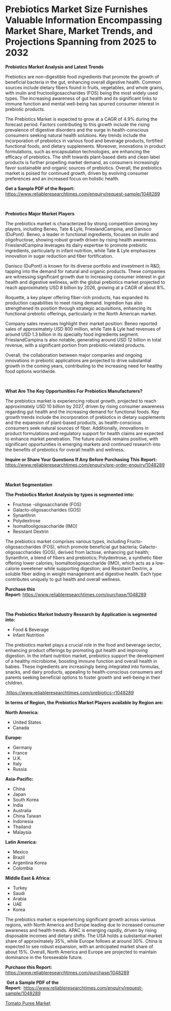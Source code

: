 <p><h1>Prebiotics Market Size Furnishes Valuable Information Encompassing Market Share, Market Trends, and Projections Spanning from 2025 to 2032</h1></p><p><strong>Prebiotics Market Analysis and Latest Trends</strong></p>
<p><p>Prebiotics are non-digestible food ingredients that promote the growth of beneficial bacteria in the gut, enhancing overall digestive health. Common sources include dietary fibers found in fruits, vegetables, and whole grains, with inulin and fructooligosaccharides (FOS) being the most widely used types. The increasing awareness of gut health and its significant links to immune function and mental well-being has spurred consumer interest in prebiotic products.</p><p>The Prebiotics Market is expected to grow at a CAGR of 4.9% during the forecast period. Factors contributing to this growth include the rising prevalence of digestive disorders and the surge in health-conscious consumers seeking natural health solutions. Key trends include the incorporation of prebiotics in various food and beverage products, fortified functional foods, and dietary supplements. Moreover, innovations in product formulations, such as encapsulation technologies, are enhancing the efficacy of prebiotics. The shift towards plant-based diets and clean label products is further propelling market demand, as consumers increasingly favor sustainable and organic sources of prebiotics. Overall, the prebiotics market is poised for continued growth, driven by evolving consumer preferences and an increased focus on holistic health.</p></p>
<p><strong>Get a Sample PDF of the Report:&nbsp;</strong> <a href="https://www.reliableresearchtimes.com/enquiry/request-sample/1048289?utm_campaign=2325&utm_medium=2&utm_source=Github&utm_content=ia&utm_term=15022025&utm_id=prebiotics">https://www.reliableresearchtimes.com/enquiry/request-sample/1048289</a></p>
<p>&nbsp;</p>
<p><strong>Prebiotics Major Market Players</strong></p>
<p><p>The prebiotics market is characterized by strong competition among key players, including Beneo, Tate & Lyle, FrieslandCampina, and Danisco (DuPont). Beneo, a leader in functional ingredients, focuses on inulin and oligofructose, showing robust growth driven by rising health awareness. FrieslandCampina leverages its dairy expertise to promote prebiotic ingredients, particularly in infant nutrition, while Tate & Lyle emphasizes innovation in sugar reduction and fiber fortification.</p><p>Danisco (DuPont) is known for its diverse portfolio and investment in R&D, tapping into the demand for natural and organic products. These companies are witnessing significant growth due to increasing consumer interest in gut health and digestive wellness, with the global prebiotics market projected to reach approximately USD 8 billion by 2026, growing at a CAGR of about 8%.</p><p>Roquette, a key player offering fiber-rich products, has expanded its production capabilities to meet rising demand. Ingredion has also strengthened its position through strategic acquisitions, enhancing its functional prebiotic offerings, particularly in the North American market. </p><p>Company sales revenues highlight their market position: Beneo reported sales of approximately USD 800 million, while Tate & Lyle had revenues of around USD 1.3 billion in its specialty food ingredients segment. FrieslandCampina is also notable, generating around USD 12 billion in total revenue, with a significant portion from prebiotic-related products.</p><p>Overall, the collaboration between major companies and ongoing innovations in prebiotic applications are projected to drive substantial growth in the coming years, contributing to the increasing need for healthy food options worldwide.</p></p>
<p>&nbsp;</p>
<p><strong>What Are The Key Opportunities For Prebiotics Manufacturers?</strong></p>
<p><p>The prebiotics market is experiencing robust growth, projected to reach approximately USD 10 billion by 2027, driven by rising consumer awareness regarding gut health and the increasing demand for functional foods. Key growth trends include the incorporation of prebiotics in dietary supplements and the expansion of plant-based products, as health-conscious consumers seek natural sources of fiber. Additionally, innovations in product formulations and regulatory support for health claims are expected to enhance market penetration. The future outlook remains positive, with significant opportunities in emerging markets and continued research into the benefits of prebiotics for overall health and wellness.</p></p>
<p><strong>Inquire or Share Your Questions If Any Before Purchasing This Report:</strong> <a href="https://www.reliableresearchtimes.com/enquiry/pre-order-enquiry/1048289?utm_campaign=2325&utm_medium=2&utm_source=Github&utm_content=ia&utm_term=15022025&utm_id=prebiotics">https://www.reliableresearchtimes.com/enquiry/pre-order-enquiry/1048289</a></p>
<p>&nbsp;</p>
<p><strong>Market Segmentation</strong></p>
<p><strong>The Prebiotics Market Analysis by types is segmented into:</strong></p>
<p><ul><li>Fructose -oligosaccharide (FOS)</li><li>Galacto-oligosaccharides (GOS)</li><li>Synanthrin</li><li>Polydextrose</li><li>Isomaltooligosaccharide (IMO)</li><li>Resistant Dextrin</li></ul></p>
<p><p>The prebiotics market comprises various types, including Fructo-oligosaccharides (FOS), which promote beneficial gut bacteria; Galacto-oligosaccharides (GOS), derived from lactose, enhancing gut health; Synanthrin, a blend of fibers and prebiotics; Polydextrose, a synthetic fiber offering lower calories; Isomaltooligosaccharide (IMO), which acts as a low-calorie sweetener while supporting digestion; and Resistant Dextrin, a soluble fiber aiding in weight management and digestive health. Each type contributes uniquely to gut health and overall wellness.</p></p>
<p><strong>Purchase this Report:&nbsp;</strong><a href="https://www.reliableresearchtimes.com/purchase/1048289?utm_campaign=2325&utm_medium=2&utm_source=Github&utm_content=ia&utm_term=15022025&utm_id=prebiotics">https://www.reliableresearchtimes.com/purchase/1048289</a></p>
<p>&nbsp;</p>
<p><strong>The Prebiotics Market Industry Research by Application is segmented into:</strong></p>
<p><ul><li>Food & Beverage</li><li>Infant Nutrition</li></ul></p>
<p><p>The prebiotics market plays a crucial role in the food and beverage sector, enhancing product offerings by promoting gut health and improving digestion. In the infant nutrition market, prebiotics support the development of a healthy microbiome, boosting immune function and overall health in babies. These ingredients are increasingly being integrated into formulas, snacks, and dairy products, appealing to health-conscious consumers and parents seeking beneficial options to foster growth and well-being in their children.</p></p>
<p><a href="https://www.reliableresearchtimes.com/prebiotics-r1048289?utm_campaign=2325&utm_medium=2&utm_source=Github&utm_content=ia&utm_term=15022025&utm_id=prebiotics">&nbsp;https://www.reliableresearchtimes.com/prebiotics-r1048289</a></p>
<p><strong>In terms of Region, the Prebiotics Market Players available by Region are:</strong></p>
<p>
    <p> <strong> North America: </strong>
        <ul>
            <li>United States</li>
            <li>Canada</li>
        </ul>
        </p> 
    <p> <strong> Europe: </strong>
        <ul>
            <li>Germany</li>
            <li>France</li>
            <li>U.K.</li>
            <li>Italy</li>
            <li>Russia</li>
        </ul>
        </p> 
    <p> <strong> Asia-Pacific: </strong>
        <ul>
            <li>China</li>
            <li>Japan</li>
            <li>South Korea</li>
            <li>India</li>
            <li>Australia</li>
            <li>China Taiwan</li>
            <li>Indonesia</li>
            <li>Thailand</li>
            <li>Malaysia</li>
        </ul>
        </p> 
    <p> <strong> Latin America: </strong>
        <ul>
            <li>Mexico</li>
            <li>Brazil</li>
            <li>Argentina Korea</li>
            <li>Colombia</li>
        </ul>
        </p> 
    <p> <strong> Middle East & Africa: </strong>
        <ul>
            <li>Turkey</li>
            <li>Saudi</li>
            <li>Arabia</li>
            <li>UAE</li>
            <li>Korea</li>
        </ul>
    </p>
    </p>
<p><p>The prebiotics market is experiencing significant growth across various regions, with North America and Europe leading due to increased consumer awareness and health trends. APAC is emerging rapidly, driven by rising disposable incomes and dietary shifts. The USA holds a substantial market share of approximately 35%, while Europe follows at around 30%. China is expected to see robust expansion, with an anticipated market share of about 15%. Overall, North America and Europe are projected to maintain dominance in the foreseeable future.</p></p>
<p><strong>Purchase this Report: </strong><a href="https://www.reliableresearchtimes.com/purchase/1048289?utm_campaign=2325&utm_medium=2&utm_source=Github&utm_content=ia&utm_term=15022025&utm_id=prebiotics">https://www.reliableresearchtimes.com/purchase/1048289</a></p>
<p>&nbsp;<strong>Get a Sample PDF of the Report:&nbsp;&nbsp;</strong><a href="https://www.reliableresearchtimes.com/enquiry/request-sample/1048289?utm_campaign=2325&utm_medium=2&utm_source=Github&utm_content=ia&utm_term=15022025&utm_id=prebiotics">https://www.reliableresearchtimes.com/enquiry/request-sample/1048289</a></p>
<p><strong></strong></p>
<p><p><a href="https://github.com/tamiaknaub6/Market-Research-Report-List-1/blob/main/tomato-puree-market.md?utm_campaign=2325&utm_medium=2&utm_source=Github&utm_content=ia&utm_term=15022025&utm_id=prebiotics">Tomato Puree Market</a></p></p>